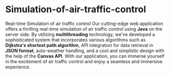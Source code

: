 # Simulation-of-air-traffic-control
Real-time Simulation of air traffic control
Our cutting-edge web application offers a thrilling real-time simulation of air traffic control using __Java__ on the server side. By utilizing __multithreading__ technology, we've developed a sophisticated system that incorporates various algorithms such as __Dijkstra's shortest path algorithm__, API integration for data retrieval in __JSON format__, auto-weather handling, and a cool and simplistic design with the help of the __Canvas API__. With our application, you can immerse yourself in the excitement of air traffic control and enjoy a seamless and immersive experience.

